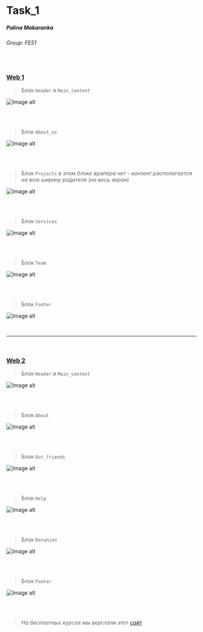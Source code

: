 # Task_1

##### Palina Makaranka
###### *Group: FE51*
<br/>

### [Web 1](https://www.figma.com/file/FAwJxPVYMd00wg8GeWwOoQ/ByTwoProduction?type=design&node-id=0%3A1&t=9m0gxXQO6f6iOnn0-1)

> Блок `Header` и `Main_content`

![Image alt](https://github.com/PolinaMk/Group_FE51_Homework1/raw/main/Task_1/screenshots/Web_1_1.png)

<br/>
<br/>

> Блок `About_us`

![Image alt](https://github.com/PolinaMk/Group_FE51_Homework1/raw/main/Task_1/screenshots/Web_1_2.png)

<br/>
<br/>

> Блок `Projects`
> *в этом блоке врапера нет - контент располагается на всю ширину родителя (на весь экран)*

![Image alt](https://github.com/PolinaMk/Group_FE51_Homework1/raw/main/Task_1/screenshots/Web_1_3.png)

<br/>
<br/>

> Блок `Services`

![Image alt](https://github.com/PolinaMk/Group_FE51_Homework1/raw/main/Task_1/screenshots/Web_1_4.png)

<br/>
<br/>

> Блок `Team`

![Image alt](https://github.com/PolinaMk/Group_FE51_Homework1/raw/main/Task_1/screenshots/Web_1_5.png)

<br/>
<br/>

> Блок `Footer`

![Image alt](https://github.com/PolinaMk/Group_FE51_Homework1/raw/main/Task_1/screenshots/Web_1_6.png)

<br/>

---

<br/>

### [Web 2](https://www.figma.com/file/XunPxAZCKXLVPsIlsMUXRN/Untitled?type=design&node-id=102%3A43&t=1yd8XTRLs3FPPSBE-1)

> Блок `Header` и `Main_content`

![Image alt](https://github.com/PolinaMk/Group_FE51_Homework1/raw/main/Task_1/screenshots/Web_2_1.png)

<br/>
<br/>

> Блок `About`

![Image alt](https://github.com/PolinaMk/Group_FE51_Homework1/raw/main/Task_1/screenshots/Web_2_2.png)

<br/>
<br/>

> Блок `Our_friends`

![Image alt](https://github.com/PolinaMk/Group_FE51_Homework1/raw/main/Task_1/screenshots/Web_2_3.png)

<br/>
<br/>

> Блок `Help`

![Image alt](https://github.com/PolinaMk/Group_FE51_Homework1/raw/main/Task_1/screenshots/Web_2_4.png)

<br/>
<br/>

> Блок `Dotanion`

![Image alt](https://github.com/PolinaMk/Group_FE51_Homework1/raw/main/Task_1/screenshots/Web_2_5.png)

<br/>
<br/>

> Блок `Footer`

![Image alt](https://github.com/PolinaMk/Group_FE51_Homework1/raw/main/Task_1/screenshots/Web_2_6.png)

<br/>
<br/>

> *На бесплатных курсах мы верстали этот [сайт](https://rolling-scopes-school.github.io/polinamk-JSFE2023Q1/shelter/pages/main/)*


